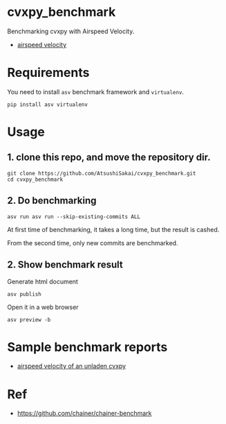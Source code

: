 # cvxpy_benchmark
Benchmarking cvxpy with Airspeed Velocity.

- [airspeed velocity](https://asv.readthedocs.io/en/stable/index.html)

# Requirements

You need to install ``asv`` benchmark framework and ``virtualenv``.

    pip install asv virtualenv


# Usage

## 1. clone this repo, and move the repository dir.

    git clone https://github.com/AtsushiSakai/cvxpy_benchmark.git
    cd cvxpy_benchmark 

## 2. Do benchmarking

    asv run asv run --skip-existing-commits ALL
    
At first time of benchmarking, it takes a long time, but the result is cashed.

From the second time, only new commits are benchmarked.

## 2. Show benchmark result

Generate html document

    asv publish
    
Open it in a web browser

    asv preview -b
    
# Sample benchmark reports

- [airspeed velocity of an unladen cvxpy](https://atsushisakai.github.io/cvxpy_benchmark/)

# Ref

- https://github.com/chainer/chainer-benchmark
